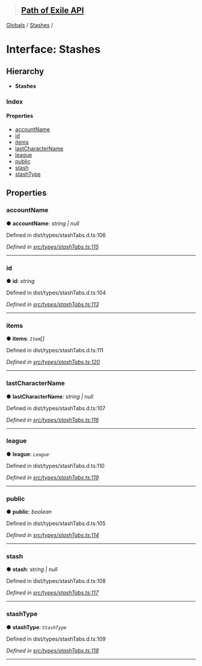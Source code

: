 > ## [Path of Exile API](../README.md)

[Globals](../globals.md) / [Stashes](stashes.md) /

# Interface: Stashes

## Hierarchy

* **Stashes**

### Index

#### Properties

* [accountName](stashes.md#accountname)
* [id](stashes.md#id)
* [items](stashes.md#items)
* [lastCharacterName](stashes.md#lastcharactername)
* [league](stashes.md#league)
* [public](stashes.md#public)
* [stash](stashes.md#stash)
* [stashType](stashes.md#stashtype)

## Properties

###  accountName

● **accountName**: *string | null*

Defined in dist/types/stashTabs.d.ts:106

*Defined in [src/types/stashTabs.ts:115](https://github.com/stephenpoole/poe-api/blob/e4bfd33/src/types/stashTabs.ts#L115)*

___

###  id

● **id**: *string*

Defined in dist/types/stashTabs.d.ts:104

*Defined in [src/types/stashTabs.ts:113](https://github.com/stephenpoole/poe-api/blob/e4bfd33/src/types/stashTabs.ts#L113)*

___

###  items

● **items**: *`Item`[]*

Defined in dist/types/stashTabs.d.ts:111

*Defined in [src/types/stashTabs.ts:120](https://github.com/stephenpoole/poe-api/blob/e4bfd33/src/types/stashTabs.ts#L120)*

___

###  lastCharacterName

● **lastCharacterName**: *string | null*

Defined in dist/types/stashTabs.d.ts:107

*Defined in [src/types/stashTabs.ts:116](https://github.com/stephenpoole/poe-api/blob/e4bfd33/src/types/stashTabs.ts#L116)*

___

###  league

● **league**: *`League`*

Defined in dist/types/stashTabs.d.ts:110

*Defined in [src/types/stashTabs.ts:119](https://github.com/stephenpoole/poe-api/blob/e4bfd33/src/types/stashTabs.ts#L119)*

___

###  public

● **public**: *boolean*

Defined in dist/types/stashTabs.d.ts:105

*Defined in [src/types/stashTabs.ts:114](https://github.com/stephenpoole/poe-api/blob/e4bfd33/src/types/stashTabs.ts#L114)*

___

###  stash

● **stash**: *string | null*

Defined in dist/types/stashTabs.d.ts:108

*Defined in [src/types/stashTabs.ts:117](https://github.com/stephenpoole/poe-api/blob/e4bfd33/src/types/stashTabs.ts#L117)*

___

###  stashType

● **stashType**: *`StashType`*

Defined in dist/types/stashTabs.d.ts:109

*Defined in [src/types/stashTabs.ts:118](https://github.com/stephenpoole/poe-api/blob/e4bfd33/src/types/stashTabs.ts#L118)*

___